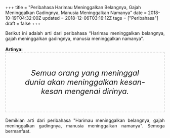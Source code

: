 +++
title = "Peribahasa Harimau Meninggalkan Belangnya, Gajah Meninggalkan Gadingnya, Manusia Meninggalkan Namanya"
date = 2018-10-19T04:32:00Z
updated = 2018-12-06T03:16:12Z
tags = ["Peribahasa"]
draft = false
+++

<div dir="ltr" style="text-align: left;" trbidi="on"><div style="text-align: justify;">Berikut ini adalah arti dari peribahasa “Harimau meninggalkan belangnya, gajah meninggalkan gadingnya, manusia meninggalkan namanya”.</div><br /><div style="text-align: justify;"><b>Artinya:</b></div><div style="border: 2px dashed #ddd; font-size: 24px; height: auto; margin: 0 auto; padding: 50px; text-align: center; width: auto;"><i>Semua orang yang meninggal dunia akan meninggalkan kesan-kesan mengenai dirinya.</i></div><div style="text-align: justify;"><br /></div><div style="text-align: justify;">Demikian arti dari peribahasa "Harimau meninggalkan belangnya, gajah meninggalkan gadingnya, manusia meninggalkan namanya". Semoga bermanfaat.</div></div>
